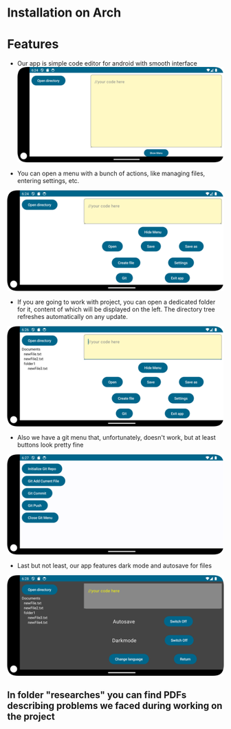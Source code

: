 # Installation on Arch

# Features
- Our app is simple code editor for android with smooth interface
![](screenshots/main.png)

- You can open a menu with a bunch of actions, like managing files, entering settings, etc.

![](screenshots/menu.png)

- If you are going to work with project, you can open a dedicated folder for it, content of which will be displayed on the left. The directory tree refreshes automatically on any update.

![](screenshots/open_folder.png)

- Also we have a git menu that, unfortunately, doesn't work, but at least buttons look pretty fine

![](screenshots/git_menu.png)

- Last but not least, our app features dark mode and autosave for files

![](screenshots/dark_mode.png)

## In folder "researches" you can find PDFs describing problems we faced during working on the project 